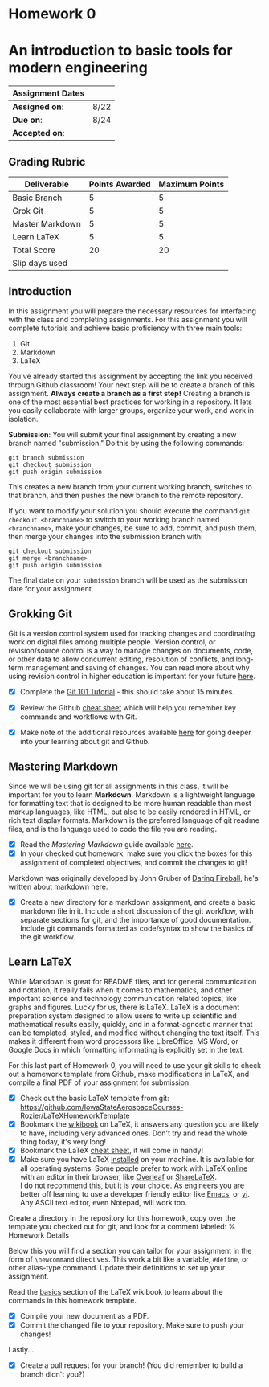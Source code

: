 # Homework 0
# An introduction to basic tools for modern engineering

| Assignment Dates | |
| --- | --- |
|**Assigned on**: | 8/22 |
|**Due on**: | 8/24 |
|**Accepted on**: | |


## Grading Rubric

|Deliverable | Points Awarded | Maximum Points |
|---|---|---|
| Basic Branch | 5 | 5 |
| Grok Git | 5 | 5 |
| Master Markdown | 5 | 5 |
| Learn LaTeX |  5| 5 |
| Total Score | 20| 20 |
| Slip days used | | |


## Introduction

In this assignment you will prepare the necessary resources for interfacing with the class and completing assignments.  For this assignment you will complete tutorials and achieve basic proficiency with three main tools:

1. Git
2. Markdown
3. LaTeX

You've already started this assignment by accepting the link you received through Github classroom!  Your next step will be to create a branch of this assignment.  **Always create a branch as a first step!** Creating a branch is one of the most essential best practices for working in a repository.  It lets you easily collaborate with larger groups, organize your work, and work in isolation.

**Submission**: You will submit your final assignment by creating a new branch named "submission."  Do this by using the following commands:

    git branch submission
    git checkout submission
	git push origin submission

This creates a new branch from your current working branch, switches to that branch, and then pushes the new branch to the remote repository.

If you want to modify your solution you should execute the command `git checkout <branchname>` to switch to your working branch named `<branchname>`, make your changes, be sure to add, commit, and push them, then merge your changes into the submission branch with:

    git checkout submission
    git merge <branchname>
	git push origin submission

The final date on your `submission` branch will be used as the submission date for your assignment.


## Grokking Git

Git is a version control system used for tracking changes and coordinating work on digital files among multiple people. Version control, or revision/source control is a way to manage changes on documents, code, or other data to allow  concurrent editing, resolution of conflicts, and long-term management and saving of changes.  You can read more about why using revision control in higher education is important for your future [here](https://jarofgreen.co.uk/2013/05/why-programmers-should-learn-git/).

- [x] Complete the
  [Git 101 Tutorial](https://try.github.io/levels/1/challenges/1) -
  this should take about 15 minutes.
- [x] Review the Github
  [cheat sheet](https://education.github.com/git-cheat-sheet-education.pdf)
  which will help you remember key commands and workflows with Git.
- [x] Make note of the additional resources available
  [here](https://help.github.com/articles/good-resources-for-learning-git-and-github/)
  for going deeper into your learning about git and Github.


## Mastering Markdown

Since we will be using git for all assignments in this class, it will be important for you to learn **Markdown**.  Markdown is a lightweight language for formatting text that is designed to be more human readable than most markup languages, like HTML, but also to be easily rendered in HTML, or rich text display formats.  Markdown is the preferred language of git readme files, and is the language used to code the file you are reading.

- [x] Read the *Mastering Markdown* guide available
  [here](https://guides.github.com/features/mastering-markdown/).
- [x] In your checked out homework, make sure you click the boxes for this assignment of completed objectives, and commit the changes to git!

Markdown was originally developed by John Gruber of [Daring Fireball](daringfireball.net), he's written about markdown [here](http://daringfireball.net/projects/markdown/).

- [x] Create a new directory for a markdown assignment, and create a basic markdown file in it.  Include a short discussion of the git workflow, with separate sections for git, and the importance of good documentation.  Include git commands formatted as code/syntax to show the basics of the git workflow.


## Learn LaTeX

While Markdown is great for README files, and for general communication and notation, it really fails when it comes to mathematics, and other important science and technology communication related topics, like graphs and figures.  Lucky for us, there is LaTeX.  LaTeX is a document preparation system designed to allow users to write up scientific and mathematical results easily, quickly, and in a format-agnostic manner that can be templated, styled, and modified without changing the text itself.  This makes it different from word processors like LibreOffice, MS Word, or Google Docs in which formatting informating is explicitly set in the text.

For this last part of Homework 0, you will need to use your git skills to check out a homework template from Github, make modifications in LaTeX, and compile a final PDF of your assignment for submission.

- [x] Check out the basic LaTeX template from git: 
  https://github.com/IowaStateAerospaceCourses-Rozier/LaTeXHomeworkTemplate
- [x] Bookmark the 
  [wikibook](https://en.wikibooks.org/wiki/LaTeX) 
  on LaTeX, it answers any question you are likely to have, including very advanced ones.  Don't try and read the whole thing today, it's very long!
- [x] Bookmark the LaTeX 
  [cheat sheet](http://www.ctan.org/tex-archive/info/latexcheat/latexcheat/latexsheet.pdf), 
  it will come in handy!
- [x] Make sure you have LaTeX
  [installed](https://en.wikibooks.org/wiki/LaTeX/Installation) 
  on your machine.  It is available for all operating systems.  Some people prefer to work with LaTeX
  [online](https://en.wikibooks.org/wiki/LaTeX/Installation#Online_solutions)
  with an editor in their browser, like
  [Overleaf](https://en.wikibooks.org/wiki/LaTeX/Installation#Online_solutions)
  or [ShareLaTeX](https://www.sharelatex.com/).  
  I do not recommend this, but it is your choice.  As engineers you are better off learning to use a developer friendly editor like
  [Emacs](https://en.wikibooks.org/wiki/Emacs), or
  [vi](https://en.wikibooks.org/wiki/Learning_the_vi_Editor).
  Any ASCII text editor, even Notepad, will work too.

Create a directory in the repository for this homework, copy over the template you checked out for git, and look for a comment labeled:
    % Homework Details

Below this you will find a section you can tailor for your assignment in the form of `\newcommand` directives.  This work a bit like a variable, `#define`, or other alias-type command.  Update their definitions to set up your assignment.

Read the [basics](https://en.wikibooks.org/wiki/LaTeX/Basics) section of the LaTeX wikibook to learn about the commands in this homework template.

- [x] Compile your new document as a PDF.
- [x] Commit the changed file to your repository.  Make sure to push your changes!

Lastly...

- [x] Create a pull request for your branch! (You did remember to build a branch didn't you?)
